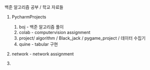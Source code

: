 백준 알고리즘 공부 /
학교 자료들 

1. PycharmProjects
   1) boj - 백준 알고리즘 풀이
   2) colab - computervision assignment
   3) project/ algorithm
             / Black_jack
             / pygame_project
             / 데이터 수집기
   4) quine - tabular 구현

2. network - network assignment
3.


